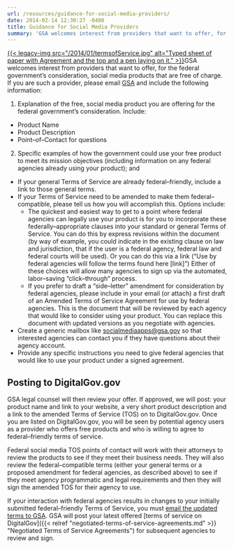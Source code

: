 ```yaml
---
url: /resources/guidance-for-social-media-providers/
date: 2014-02-14 12:30:27 -0400
title: Guidance for Social Media Providers
summary: 'GSA welcomes interest from providers that want to offer, for the federal government&#8217;s consideration, social media products that are free of charge. If you are such a provider, please email GSA and include the following information: Explanation of the'
---
```


[{{< legacy-img src="/2014/01/termsofService.jpg" alt="Typed sheet of paper with Agreement and the top and a pen laying on it." >}}](https://s3.amazonaws.com/digitalgov/legacy-img/2014/01/termsofService.jpg)GSA welcomes interest from providers that want to offer, for the federal government&#8217;s consideration, social media products that are free of charge. If you are such a provider, please email [GSA](mailto:socialmediaapps@gsa.gov) and include the following information:

  1. Explanation of the free, social media product you are offering for the federal government&#8217;s consideration. Include:

  * Product Name
  * Product Description
  * Point–of–Contact for questions

<ol start="2">
  <li>
    Specific examples of how the government could use your free product to meet its mission objectives (including information on any federal agencies already using your product); and
  </li>
</ol>

  * If your general Terms of Service are already federal–friendly, include a link to those general terms.
  * If your Terms of Service need to be amended to make them federal–compatible, please tell us how you will accomplish this. Options include: 
      * The quickest and easiest way to get to a point where federal agencies can legally use your product is for you to incorporate these federally–appropriate clauses into your standard or general Terms of Service. You can do this by express revisions within the document (by way of example, you could indicate in the existing clause on law and jurisdiction, that if the user is a federal agency, federal law and federal courts will be used). Or you can do this via a link (&#8220;Use by federal agencies will follow the terms found here [link]&#8221;) Either of these choices will allow many agencies to sign up via the automated, labor–saving &#8220;click–through&#8221; process.
      * If you prefer to draft a &#8220;side–letter&#8221; amendment for consideration by federal agencies, please include in your email (or attach) a first draft of an Amended Terms of Service Agreement for use by federal agencies. This is the document that will be reviewed by each agency that would like to consider using your product. You can replace this document with updated versions as you negotiate with agencies.
  * Create a generic mailbox like <socialmediaapps@gsa.gov> so that interested agencies can contact you if they have questions about their agency account.
  * Provide any specific instructions you need to give federal agencies that would like to use your product under a signed agreement.

## Posting to DigitalGov.gov

GSA legal counsel will then review your offer. If approved, we will post: your product name and link to your website, a very short product description and a link to the amended Terms of Service (TOS) on to DigitalGov.gov. Once you are listed on DigitalGov.gov, you will be seen by potential agency users as a provider who offers free products and who is willing to agree to federal–friendly terms of service.

Federal social media TOS points of contact will work with their attorneys to review the products to see if they meet their business needs. They will also review the federal–compatible terms (either your general terms or a proposed amendment for federal agencies, as described above) to see if they meet agency programmatic and legal requirements and then they will sign the amended TOS for their agency to use.

If your interaction with federal agencies results in changes to your initially submitted federal–friendly Terms of Service, you must [email the updated terms to GSA](mailto:socialmediaapps@gsa.gov). GSA will post your latest offered [terms of service on DigitalGov]({{< relref "negotiated-terms-of-service-agreements.md" >}} "Negotiated Terms of Service Agreements") for subsequent agencies to review and sign.